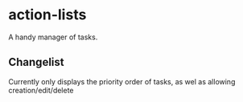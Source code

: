 action-lists
============

A handy manager of tasks.

Changelist
----------
Currently only displays the priority order of tasks, as wel as allowing creation/edit/delete

